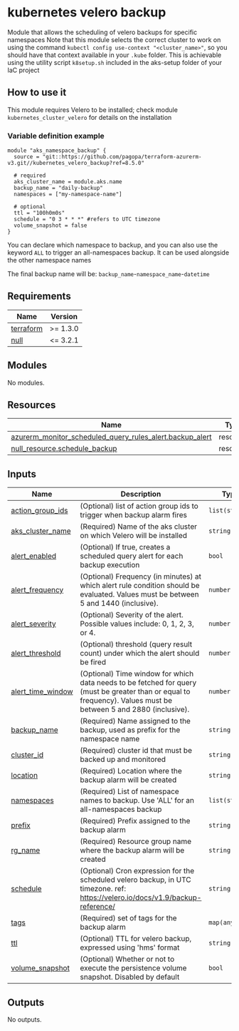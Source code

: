 # kubernetes velero backup

Module that allows the scheduling of velero backups for specific namespaces
Note that this module selects the correct cluster to work on using the command `kubectl config use-context "<cluster_name>"`, so you should have that context available in your `.kube` folder.
This is achievable using the utility script `k8setup.sh` included in the aks-setup folder of your IaC project

## How to use it

This module requires Velero to be installed; check module `kubernetes_cluster_velero` for details on the installation

### Variable definition example

```hcl
module "aks_namespace_backup" {
  source = "git::https://github.com/pagopa/terraform-azurerm-v3.git//kubernetes_velero_backup?ref=8.5.0"
  
  # required
  aks_cluster_name = module.aks.name
  backup_name = "daily-backup"
  namespaces = ["my-namespace-name"]
  
  # optional
  ttl = "100h0m0s"
  schedule = "0 3 * * *" #refers to UTC timezone
  volume_snapshot = false
}
```

You can declare which namespace to backup, and you can also use the keyword `ALL` to trigger an all-namespaces backup. It can be used alongside the other namespace names

The final backup name will be: `backup_name`-`namespace_name`-`datetime`

<!-- markdownlint-disable -->
<!-- BEGINNING OF PRE-COMMIT-TERRAFORM DOCS HOOK -->
## Requirements

| Name | Version |
|------|---------|
| <a name="requirement_terraform"></a> [terraform](#requirement\_terraform) | >= 1.3.0 |
| <a name="requirement_null"></a> [null](#requirement\_null) | <= 3.2.1 |

## Modules

No modules.

## Resources

| Name | Type |
|------|------|
| [azurerm_monitor_scheduled_query_rules_alert.backup_alert](https://registry.terraform.io/providers/hashicorp/azurerm/latest/docs/resources/monitor_scheduled_query_rules_alert) | resource |
| [null_resource.schedule_backup](https://registry.terraform.io/providers/hashicorp/null/latest/docs/resources/resource) | resource |

## Inputs

| Name | Description | Type | Default | Required |
|------|-------------|------|---------|:--------:|
| <a name="input_action_group_ids"></a> [action\_group\_ids](#input\_action\_group\_ids) | (Optional) list of action group ids to trigger when backup alarm fires | `list(string)` | `[]` | no |
| <a name="input_aks_cluster_name"></a> [aks\_cluster\_name](#input\_aks\_cluster\_name) | (Required) Name of the aks cluster on which Velero will be installed | `string` | n/a | yes |
| <a name="input_alert_enabled"></a> [alert\_enabled](#input\_alert\_enabled) | (Optional) If true, creates a scheduled query alert for each backup execution | `bool` | `true` | no |
| <a name="input_alert_frequency"></a> [alert\_frequency](#input\_alert\_frequency) | (Optional) Frequency (in minutes) at which alert rule condition should be evaluated. Values must be between 5 and 1440 (inclusive). | `number` | `60` | no |
| <a name="input_alert_severity"></a> [alert\_severity](#input\_alert\_severity) | (Optional) Severity of the alert. Possible values include: 0, 1, 2, 3, or 4. | `number` | `1` | no |
| <a name="input_alert_threshold"></a> [alert\_threshold](#input\_alert\_threshold) | (Optional) threshold (query result count) under which the alert should be fired | `number` | `1` | no |
| <a name="input_alert_time_window"></a> [alert\_time\_window](#input\_alert\_time\_window) | (Optional) Time window for which data needs to be fetched for query (must be greater than or equal to frequency). Values must be between 5 and 2880 (inclusive). | `number` | `1440` | no |
| <a name="input_backup_name"></a> [backup\_name](#input\_backup\_name) | (Required) Name assigned to the backup, used as prefix for the namespace name | `string` | n/a | yes |
| <a name="input_cluster_id"></a> [cluster\_id](#input\_cluster\_id) | (Required) cluster id that must be backed up and monitored | `string` | n/a | yes |
| <a name="input_location"></a> [location](#input\_location) | (Required) Location where the backup alarm will be created | `string` | n/a | yes |
| <a name="input_namespaces"></a> [namespaces](#input\_namespaces) | (Required) List of namespace names to backup. Use 'ALL' for an all-namespaces backup | `list(string)` | n/a | yes |
| <a name="input_prefix"></a> [prefix](#input\_prefix) | (Required) Prefix assigned to the backup alarm | `string` | n/a | yes |
| <a name="input_rg_name"></a> [rg\_name](#input\_rg\_name) | (Required) Resource group name where the backup alarm will be created | `string` | n/a | yes |
| <a name="input_schedule"></a> [schedule](#input\_schedule) | (Optional) Cron expression for the scheduled velero backup, in UTC timezone. ref: https://velero.io/docs/v1.9/backup-reference/ | `string` | `"0 3 * * *"` | no |
| <a name="input_tags"></a> [tags](#input\_tags) | (Required) set of tags for the backup alarm | `map(any)` | n/a | yes |
| <a name="input_ttl"></a> [ttl](#input\_ttl) | (Optional) TTL for velero backup, expressed using '<number>h<number>m<number>s' format | `string` | `"360h0m0s"` | no |
| <a name="input_volume_snapshot"></a> [volume\_snapshot](#input\_volume\_snapshot) | (Optional) Whether or not to execute the persistence volume snapshot. Disabled by default | `bool` | `false` | no |

## Outputs

No outputs.
<!-- END OF PRE-COMMIT-TERRAFORM DOCS HOOK -->
